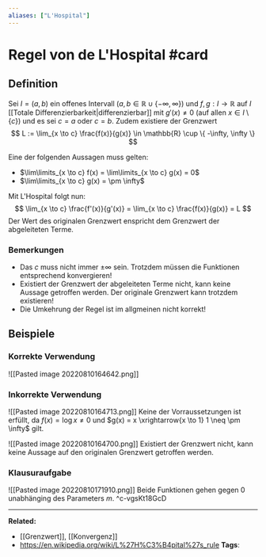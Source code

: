 ```yaml
---
aliases: ["L'Hospital"]
---
```


# Regel von de L'Hospital  #card
## Definition
Sei $I = (a,b)$ ein offenes Intervall ($a,b \in \mathbb{R} \cup \{  -\infty, \infty \}$) und $f,g: I \to \mathbb{R}$ auf $I$ [[Totale Differenzierbarkeit|differenzierbar]] mit $g'(x) \neq 0$ (auf allen $x \in I \setminus \{c\}$) und es sei $c = a$ oder $c = b$.
Zudem existiere der Grenzwert
$$
L := \lim_{x \to c} \frac{f(x)}{g(x)} \in \mathbb{R} \cup \{  -\infty, \infty \}
$$

Eine der folgenden Aussagen muss gelten:
- $\lim\limits_{x \to c} f(x) = \lim\limits_{x \to c} g(x) = 0$
- $\lim\limits_{x \to c} g(x) = \pm \infty$

Mit L'Hospital folgt nun:
$$
\lim_{x \to c} \frac{f'(x)}{g'(x)} = \lim_{x \to c} \frac{f(x)}{g(x)} = L
$$
Der Wert des originalen Grenzwert enspricht dem Grenzwert der abgeleiteten Terme.

### Bemerkungen
- Das $c$ muss nicht immer $\pm \infty$ sein. Trotzdem müssen die Funktionen entsprechend konvergieren!
- Existiert der Grenzwert der abgeleiteten Terme nicht, kann keine Aussage getroffen werden. Der originale Grenzwert kann trotzdem existieren!
- Die Umkehrung der Regel ist im allgmeinen nicht korrekt!


## Beispiele
### Korrekte Verwendung
![[Pasted image 20220810164642.png]]
### Inkorrekte Verwendung
![[Pasted image 20220810164713.png]]
Keine der Vorraussetzungen ist erfüllt, da $f(x) = \log x \neq 0$ und $g(x) = x \xrightarrow{x \to 1} 1 \neq \pm \infty$ gilt.

![[Pasted image 20220810164700.png]]
Existiert der Grenzwert nicht, kann keine Aussage auf den originalen Grenzwert getroffen werden.

### Klausuraufgabe
![[Pasted image 20220810171910.png]]
Beide Funktionen gehen gegen $0$ unabhänging des Parameters $m$.
^c-vgsKt18GcD

---
**Related:**
- [[Grenzwert]], [[Konvergenz]]
- https://en.wikipedia.org/wiki/L%27H%C3%B4pital%27s_rule
**Tags**: 